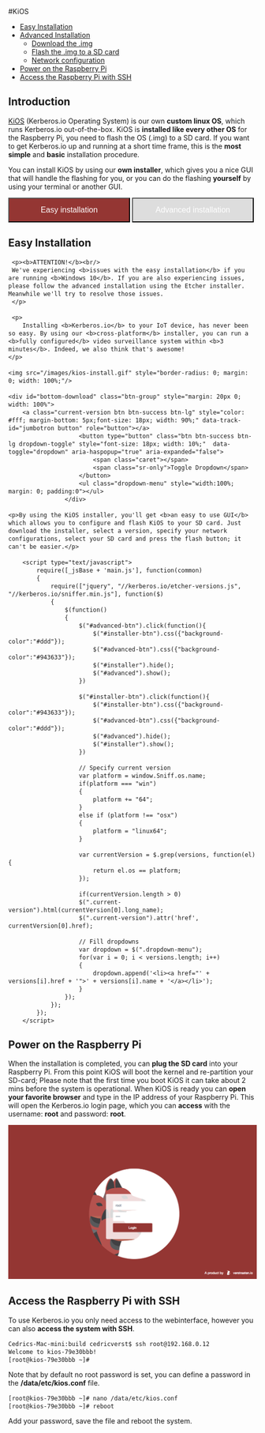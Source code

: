 #KiOS

* [Easy Installation](#installer)
* [Advanced Installation](#advanced)
	* [Download the .img](#download)
	* [Flash the .img to a SD card](#flash)
	* [Network configuration](#network)
* [Power on the Raspberry Pi](#poweron)
* [Access the Raspberry Pi with SSH](#access)

## Introduction

[KiOS](https://github.com/kerberos-io/kios) (Kerberos.io Operating System) is our own **custom linux OS**, which runs Kerberos.io out-of-the-box. KiOS is **installed like every other OS** for the Raspberry Pi, you need to flash the OS (.img) to a SD card. If you want to get Kerberos.io up and running at a short time frame, this is the **most simple** and **basic** installation procedure.

You can install KiOS by using our **own installer**, which gives you a nice GUI that will handle the flashing for you, or you can do the flashing **yourself** by using your terminal or another GUI.

<button id="installer-btn" class="btn" style="width: 49%; height: 50px; background-color: #943633; font-size: 16px; color: #fff; outline: 0;">Easy installation</button>
<button id="advanced-btn" class="btn" style="width: 49%; height: 50px; background-color: #ddd; font-size: 16px; color: #fff; outline: 0;">Advanced installation</button>

<div id="installer">
	<h2>Easy Installation</h2>

	 <p><b>ATTENTION!</b><br/>
	 We've experiencing <b>issues with the easy installation</b> if you are running <b>Windows 10</b>. If you are also experiencing issues, please follow the advanced installation using the Etcher installer. Meanwhile we'll try to resolve those issues.
	 </p>

	 <p>
        Installing <b>Kerberos.io</b> to your IoT device, has never been so easy. By using our <b>cross-platform</b> installer, you can run a <b>fully configured</b> video surveillance system within <b>3 minutes</b>. Indeed, we also think that's awesome!
    </p>

	<img src="/images/kios-install.gif" style="border-radius: 0; margin: 0; width: 100%;"/>

	<div id="bottom-download" class="btn-group" style="margin: 20px 0; width: 100%">
        <a class="current-version btn btn-success btn-lg" style="color: #fff; margin-bottom: 5px;font-size: 18px; width: 90%;" data-track-id="jumbotron button" role="button"></a>
                        <button type="button" class="btn btn-success btn-lg dropdown-toggle" style="font-size: 18px; width: 10%;"  data-toggle="dropdown" aria-haspopup="true" aria-expanded="false">
                            <span class="caret"></span>
                            <span class="sr-only">Toggle Dropdown</span>
                        </button>
                        <ul class="dropdown-menu" style="width:100%; margin: 0; padding:0"></ul>
                    </div>

	<p>By using the KiOS installer, you'll get <b>an easy to use GUI</b> which allows you to configure and flash KiOS to your SD card. Just download the installer, select a version, specify your network configurations, select your SD card and press the flash button; it can't be easier.</p>

	    <script type="text/javascript">
		    require([_jsBase + 'main.js'], function(common)
		    {
		        require(["jquery", "//kerberos.io/etcher-versions.js", "//kerberos.io/sniffer.min.js"], function($)
		        {
		            $(function()
		            {
		            	$("#advanced-btn").click(function(){
		            		$("#installer-btn").css({"background-color":"#ddd"});
		            		$("#advanced-btn").css({"background-color":"#943633"});
		            		$("#installer").hide();
		            		$("#advanced").show();
		            	})

		            	$("#installer-btn").click(function(){
		            		$("#installer-btn").css({"background-color":"#943633"});
		            		$("#advanced-btn").css({"background-color":"#ddd"});
		            		$("#advanced").hide();
		            		$("#installer").show();
		            	})

						// Specify current version
			            var platform = window.Sniff.os.name;
			            if(platform === "win")
			            {
			                platform += "64";
			            }
			            else if (platform !== "osx")
			            {
			                platform = "linux64";
			            }

						var currentVersion = $.grep(versions, function(el){
						    return el.os == platform;
						});

						if(currentVersion.length > 0)
						$(".current-version").html(currentVersion[0].long_name);
						$(".current-version").attr('href', currentVersion[0].href);

						// Fill dropdowns
						var dropdown = $(".dropdown-menu");
						for(var i = 0; i < versions.length; i++)
						{
						    dropdown.append('<li><a href="' + versions[i].href + '">' + versions[i].name + '</a></li>');
						}
		            });
		        });
		    });
		</script>
</div>
<div id="advanced" style="display: none;">
<h2>Advanced Installation</h2>

<p>If you prefer <b>the hard way</b>, you can also flash <b>Kerberos.io</b> to your SD card manually. So it's not a problem if you don't want to use the KiOS installer. It goes as follows: download the KiOS .img yourself, flash it to your SD card with Etcher and edit some configuration files at the boot directory. The big difference with the easy installation, is that you'll need to download the image manually, and edit some files on the SD card to setup your network configuration.</p>

<a name="download"></a>
<h2>1. Download the .img</h2>

<p>All releases are stored on the KiOS <a href="https://github.com/kerberos-io/kios"><b>Github repository</b></a>, each release contains several images (for every Raspberry Pi version a different image is created). It's important to download the correct image; installing an image for another Raspberry Pi version will not work. After downloading, make sure to unzip the release.</p>

<a href="https://github.com/kerberos-io/kios/releases"><img alt="Download KiOS" src="2_kerberos-image.png"/></a>

<a name="flash"></a>
<h2>2. Flash the .img to a SD card with Etcher.io</h2>

<p>For the advanced installation <b>we'll use Etcher</b> to handle the flashing for us. As you may have noticed the installer, used in the <b>Basic installation</b>, is forked from the original Etcher application. The major difference between Etcher and our own installer (fork) is that we've added some configurational sugar on top of Etcher; setup network configuration and automatic downloading of the KiOS release.</p>

<p>So the only thing you'll need to do for flashing, the hard way, is to <b><a target="_blank" href="https://etcher.io">go to Etcher.io</a></b> and download the Etcher installer that matches your OS. After installation you can simply open Etcher and go with the flow: <b>select the KiOS image</b> which you've previously downloaded, <b>select your SD card</b> and <b>click the flash button</b>. Tadaaaa, and you're ready to rumble.</p>

	<a name="network"></a>
	<h2>3. Network configuration</h2>

	<p>After the image has been transferred, you can plug the SD card in to your Raspberry Pi and everything will work magically. By default the KiOS image will require an ethernet connection and use DHCP to give you a dynamic IP-address. However if you want to have a <b>static IP-address</b> or/and use a <b>wireless connection</b>, you'll need to do a small configuration. Insert the SD card into your working station and open the SD card, you'll see two files <b>static_ip.conf</b> and <b>wireless.conf</b>.</p>

	<h3>Static IP-address</h3>

	<p>Open and edit the file <b>static_ip.conf</b>.</p>

	<pre><code>#####################################################################
# Enter the IP-address you want to have, followed by the subnet mask
# e.g. 192.168.0.10/24

static_ip=""

#####################################################################
# Enter the Gateway and DNS, this will be your router in most cases
# e.g. 192.168.0.1

static_gw=""
static_dns=""</code></pre>

	<h3>Wireless connection</h3>

	<p>Open and edit the file <b>wireless.conf</b>. Fill-in your WIFI credentials: <b>SSID</b> the name of your wireles network, and <b>PSK</b> the password of your wireless network.</p>

	<pre><code>update_config=1
ctrl_interface=/var/run/wpa_supplicant

network={
	scan_ssid=1
	ssid=""
	psk=""
}</code></pre>
</div>

<a name="poweron"></a>
<h2>Power on the Raspberry Pi</h2>

<p>When the installation is completed, you can <b>plug the SD card</b> into your Raspberry Pi. From this point KiOS will boot the kernel and re-partition your SD-card; Please note that the first time you boot KiOS it can take about 2 mins before the system is operational. When KiOS is ready you can <b>open your favorite browser</b> and type in the IP address of your Raspberry Pi. This will open the Kerberos.io login page, which you can <b>access</b> with the username: <b>root</b> and password: <b>root</b>.</p>

![Login page kerberos.io webinterface](1_how-to-access.png)

<a name="access"></a>
<h2>Access the Raspberry Pi with SSH</h2>

<p>To use Kerberos.io you only need access to the webinterface, however you can also <b>access the system with SSH</b>.</p>

<pre><code>Cedrics-Mac-mini:build cedricverst$ ssh root@192.168.0.12
Welcome to kios-79e30bbb!
[root@kios-79e30bbb ~]# </code></pre>

<p>Note that by default no root password is set, you can define a password in the <b>/data/etc/kios.conf</b> file.</p>

<pre><code>[root@kios-79e30bbb ~]# nano /data/etc/kios.conf
[root@kios-79e30bbb ~]# reboot</code></pre>

<p>Add your password, save the file and reboot the system.</p>
